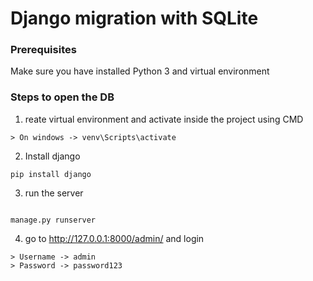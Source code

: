 # Django migration with SQLite

### Prerequisites
Make sure you have installed Python 3 and virtual environment 


### Steps to open the DB 

1. reate virtual environment and activate inside the project using CMD
```
> On windows -> venv\Scripts\activate

```
2. Install django
```
pip install django
```
3. run the server
```

manage.py runserver
```

4. go to http://127.0.0.1:8000/admin/ and login
```
> Username -> admin
> Password -> password123
